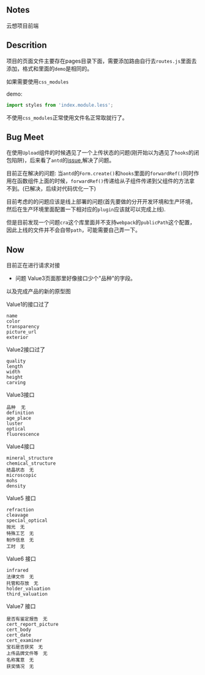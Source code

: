 ## Notes
云想项目前端

## Descrition
项目的页面文件主要存在pages目录下面，需要添加路由自行去`routes.js`里面去添加，格式和里面的`demo`是相同的。

如果需要使用`css_modules`

demo:
```js
import styles from 'index.module.less';
```

不使用`css_modules`正常使用文件名正常取就行了。

## Bug Meet
在使用`Upload`组件的时候遇见了一个上传状态的问题(刚开始以为遇见了`hooks`的闭包陷阱)，后来看了`antd`的[issue](https://github.com/ant-design/ant-design/issues/2423),解决了问题。

目前正在解决的问题:
当`antd`的`Form.create()`和`hooks`里面的`forwardRef()`同时作用在函数组件上面的时候，`forwardRef()`传递给从子组件传递到父组件的方法拿不到。(已解决，后续对代码优化一下)

目前考虑的的问题应该是线上部署的问题(首先要做的分开开发环境和生产环境，然后在生产环境里面配置一下相对应的`plugin`应该就可以完成上线).

但是目前发现一个问题`cra`这个库里面并不支持`webpack`的`publicPath`这个配置，因此上线的文件并不会自带`path`，可能需要自己弄一下。

## Now
目前正在进行请求对接
- 问题
Value3页面那里好像接口少个"品种"的字段。


以及完成产品的新的原型图

Value1的接口过了
```
name 
color 
transparency
picture_url
exterior
```
Value2接口过了
```
quality
length
width
height
carving
```

Value3接口
```
品种  无
definition
age_place
luster
optical
fluorescence
```
Value4接口
```
mineral_structure
chemical_structure
结晶状态　无
microscopic
mohs
density
```
Value5 接口
```
refraction
cleavage
special_optical 
抛光　无
特殊工艺　无
制作信息　无
工时　无
```
Value6 接口
```
infrared
法律文件　无
托管和存放　无
holder_valuation
third_valuation
```
Value7 接口
```
是否有鉴定报告　无
cert_report_picture
cert_body
cert_date
cert_examiner
宝石是否获奖　无
上传品牌文件等　无
名称寓意　无
获奖情况　无
```